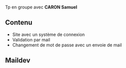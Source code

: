 Tp en groupe avec **CARON Samuel**

## Contenu
- Site avec un système de connexion
- Validation par mail
- Changement de mot de passe avec un envoie de mail

## Maildev
